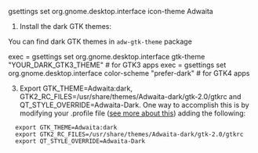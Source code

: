 gsettings set org.gnome.desktop.interface icon-theme Adwaita

1. Install the dark GTK themes:
 
You can find dark GTK themes in `adw-gtk-theme` package

exec = gsettings set org.gnome.desktop.interface gtk-theme "YOUR_DARK_GTK3_THEME"   # for GTK3 apps
exec = gsettings set org.gnome.desktop.interface color-scheme "prefer-dark"   # for GTK4 apps

3. Export GTK_THEME=Adwaita:dark, GTK2_RC_FILES=/usr/share/themes/Adwaita-dark/gtk-2.0/gtkrc and QT_STYLE_OVERRIDE=Adwaita-Dark. One way to accomplish this is by modifying your .profile file ([see more about this](https://www.ibm.com/docs/en/aix/7.2?topic=files-profile-file)) adding the following:

```
  export GTK_THEME=Adwaita:dark
  export GTK2_RC_FILES=/usr/share/themes/Adwaita-dark/gtk-2.0/gtkrc
  export QT_STYLE_OVERRIDE=Adwaita-Dark
```
